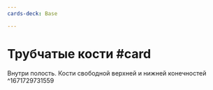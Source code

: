 ```yaml
---
cards-deck: Base

---
```


# Трубчатые кости #card
Внутри полость. Кости свободной верхней и нижней конечностей
^1671729731559
